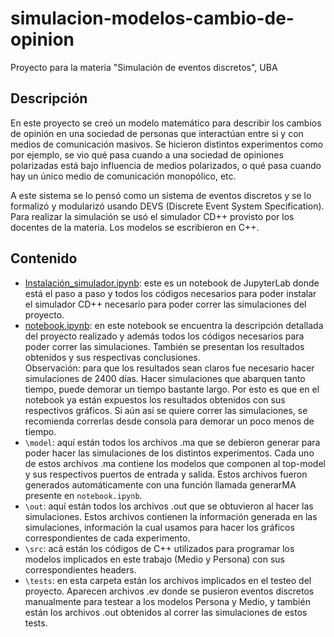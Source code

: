 # simulacion-modelos-cambio-de-opinion
Proyecto para la materia "Simulación de eventos discretos", UBA

## Descripción 
En este proyecto se creó un modelo matemático para describir los cambios de opinión en una sociedad de personas que interactúan entre si y con medios de comunicación masivos. Se hicieron distintos experimentos como por ejemplo, se vio qué pasa cuando a una sociedad de opiniones polarizadas está bajo influencia de medios polarizados, o qué pasa cuando hay un único medio de comunicación monopólico, etc. 

A este sistema se lo pensó como un sistema de eventos discretos y se lo formalizó y modularizó usando DEVS (Discrete Event System Specification). 
Para realizar la simulación se usó el simulador CD++ provisto por los docentes de la materia. 
Los modelos se escribieron en C++.

## Contenido
- [Instalación_simulador.ipynb](./Instalación_simulador.ipynb): este es un notebook de JupyterLab donde está el paso a paso y todos los códigos necesarios para poder instalar el simulador CD++ necesario para poder correr las simulaciones del proyecto.
- [notebook.ipynb](./notebook.ipynb): en este notebook se encuentra la descripción detallada del proyecto realizado y además todos los códigos necesarios para poder correr las simulaciones. También se presentan los resultados obtenidos y sus respectivas conclusiones. <br>
Observación: para que los resultados sean claros fue necesario hacer simulaciones de 2400 días. Hacer simulaciones que abarquen tanto tiempo, puede demorar un tiempo bastante largo. Por esto es que en el notebook ya están expuestos los resultados obtenidos con sus respectivos gráficos. Si aún así se quiere correr las simulaciones, se recomienda correrlas desde consola para demorar un poco menos de tiempo. 
- `\model`: aquí están todos los archivos .ma que se debieron generar para poder hacer las simulaciones de los distintos experimentos. Cada uno de estos archivos .ma contiene los modelos que componen al top-model y sus respectivos puertos de entrada y salida. Estos archivos fueron generados automáticamente con una función llamada generarMA presente en `notebook.ipynb`.
- `\out`: aquí están todos los archivos .out que se obtuvieron al hacer las simulaciones. Estos archivos contienen la información generada en las simulaciones, información la cual usamos para hacer los gráficos correspondientes de cada experimento.
- `\src`: acá están los códigos de C++ utilizados para programar los modelos implicados en este trabajo (Medio y Persona) con sus correspondientes headers.
- `\tests`: en esta carpeta están los archivos implicados en el testeo del proyecto. Aparecen archivos .ev donde se pusieron eventos discretos manualmente para testear a los modelos Persona y Medio, y también están los archivos .out obtenidos al correr las simulaciones de estos tests.
